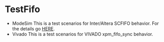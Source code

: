 # TestFifo
* ModeSim
This is a test scenarios for Inter/Altera SCFIFO behavior.
For the details go [HERE](http://blogs.plymouth.ac.uk/embedded-systems/fpga-and-vhdl/testing-understanding-the-scfifo-megafunction/).
* Vivado
This is a test scenarios for VIVADO xpm_fifo_sync behavior.



